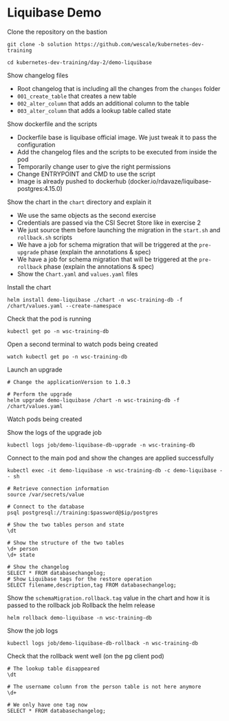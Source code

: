 # Liquibase Demo

Clone the repository on the bastion
```
git clone -b solution https://github.com/wescale/kubernetes-dev-training

cd kubernetes-dev-training/day-2/demo-liquibase
```


Show changelog files
  - Root changelog that is including all the changes from the `changes` folder
  - `001_create_table` that creates a new table
  - `002_alter_column` that adds an additional column to the table
  - `003_alter_column` that adds a lookup table called state


Show dockerfile and the scripts
  - Dockerfile base is liquibase official image. We just tweak it to pass the configuration
  - Add the changelog files and the scripts to be executed from inside the pod
  - Temporarily change user to give the right permissions
  - Change ENTRYPOINT and CMD to use the script
  - Image is already pushed to dockerhub (docker.io/rdavaze/liquibase-postgres:4.15.0)


Show the chart in the `chart` directory and explain it
  - We use the same objects as the second exercise
  - Credentials are passed via the CSI Secret Store like in exercise 2
  - We just source them before launching the migration in the `start.sh` and `rollback.sh` scripts
  - We have a job for schema migration that will be triggered at the `pre-upgrade` phase (explain the annotations & spec)
  - We have a job for schema migration that will be triggered at the `pre-rollback` phase (explain the annotations & spec)
  - Show the `Chart.yaml` and `values.yaml` files
  

Install the chart
```
helm install demo-liquibase ./chart -n wsc-training-db -f /chart/values.yaml --create-namespace
```

Check that the pod is running
```
kubectl get po -n wsc-training-db
```

Open a second terminal to watch pods being created
```
watch kubectl get po -n wsc-training-db
```

Launch an upgrade
```
# Change the applicationVersion to 1.0.3

# Perform the upgrade
helm upgrade demo-liquibase /chart -n wsc-training-db -f /chart/values.yaml
```

Watch pods being created

Show the logs of the upgrade job
```
kubectl logs job/demo-liquibase-db-upgrade -n wsc-training-db
```

Connect to the main pod and show the changes are applied successfully
```
kubectl exec -it demo-liquibase -n wsc-training-db -c demo-liquibase -- sh

# Retrieve connection information
source /var/secrets/value

# Connect to the database
psql postgresql://training:$password@$ip/postgres

# Show the two tables person and state
\dt

# Show the structure of the two tables
\d+ person
\d+ state

# Show the changelog
SELECT * FROM databasechangelog;
# Show Liquibase tags for the restore operation
SELECT filename,description,tag FROM databasechangelog;
```

Show the `schemaMigration.rollback.tag` value in the chart and how it is passed to the rollback job
Rollback the helm release
```
helm rollback demo-liquibase -n wsc-training-db
```

Show the job logs
```
kubectl logs job/demo-liquibase-db-rollback -n wsc-training-db
```

Check that the rollback went well (on the pg client pod)
```
# The lookup table disappeared
\dt

# The username column from the person table is not here anymore
\d+

# We only have one tag now
SELECT * FROM databasechangelog;
```
